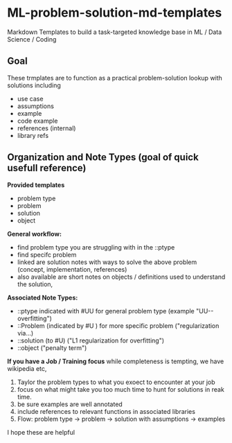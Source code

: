 # ML-problem-solution-md-templates
Markdown Templates to build a task-targeted knowledge base in ML / Data Science  / Coding 

## Goal 
These trmplates are to function as a practical problem-solution lookup with solutions including 
- use case 
- assumptions
- example 
- code example
- references (internal) 
- library refs  

## Organization and Note Types (goal of quick usefull reference) 

**Provided templates**
- problem type
- problem
- solution 
- object

**General workflow:** 
- find problem type you are struggling with in the ::ptype 
- find specifc problem 
- linked are solution notes with ways to solve the above problem (concept, implementation, references)
- also available are short notes on objects / definitions used to understand the solution, 

**Associated Note Types:** 
- ::ptype indicated with #UU for general problem type (example "UU--overfitting")
- ::Problem (indicated by #U ) for more specific problem ("regularization via...)
- ::solution (to #U) ("L1 regularization for overfitting")
- ::object ("penalty term")

**If you have a Job / Training focus**
while completeness is tempting, we have wikipedia etc, 

1. Taylor the problem types to what you exoect to encounter at your job
2. focus on what might take you too much time to hunt for solutions in reak time. 
3. be sure examples are well annotated 
4. include references to relevant functions in associated libraries
5. Flow: problem type -> problem -> solution with assumptions -> examples

I hope these are helpful 

